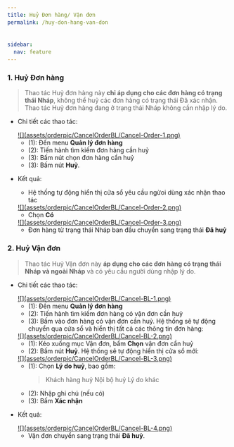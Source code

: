 ```yaml
---
title: Huỷ Đơn hàng/ Vận đơn
permalink: /huy-don-hang-van-don


sidebar:
  nav: feature
---
```


### **1. Huỷ Đơn hàng**

>Thao tác Huỷ đơn hàng này **chỉ áp dụng cho các đơn hàng có trạng thái Nháp**, không thể huỷ các đơn hàng có trạng thái Đã xác nhận. Thao tác Huỷ đơn hàng đang ở trạng thái Nháp không cần nhập lý do.

* Chi tiết các thao tác:

     <a href='assets/orderpic/CancelOrderBL/Cancel-Order-1.png'>
          ![](assets/orderpic/CancelOrderBL/Cancel-Order-1.png)
     </a>

    * (1): Đến menu **Quản lý đơn hàng**
    * (2): Tiến hành tìm kiếm đơn hàng cần huỷ
    * (3): Bấm nút chọn đơn hàng cần huỷ
    * (3): Bấm nút **Huỷ**. 

* Kết quả: 
    * Hệ thống tự động hiển thị cửa sổ yêu cầu ngừoi dùng xác nhận thao tác

     <a href='assets/orderpic/CancelOrderBL/Cancel-Order-2.png'>
          ![](assets/orderpic/CancelOrderBL/Cancel-Order-2.png)
     </a>

    * Chọn **Có**

     <a href='assets/orderpic/CancelOrderBL/Cancel-Order-3.png'>
          ![](assets/orderpic/CancelOrderBL/Cancel-Order-3.png)
     </a>

    * Đơn hàng từ trạng thái Nháp ban đầu chuyển sang trạng thái **Đã huỷ**

### **2. Huỷ Vận đơn**

>Thao tác Huỷ Vận đơn này **áp dụng cho các đơn hàng có trạng thái Nháp và ngoài Nháp** và có yêu cầu người dùng nhập lý do.

* Chi tiết các thao tác:

     <a href='assets/orderpic/CancelOrderBL/Cancel-BL-1.png'>
          ![](assets/orderpic/CancelOrderBL/Cancel-BL-1.png)
     </a>

    * (1): Đến menu **Quản lý đơn hàng**
    * (2): Tiến hành tìm kiếm đơn hàng có vận đơn cần huỷ
    * (3): Bấm vào đơn hàng có vận đơn cần huỷ. Hệ thống sẽ tự động chuyển qua cửa sổ và hiển thị tất cả các thông tin đơn hàng:

     <a href='assets/orderpic/CancelOrderBL/Cancel-BL-2.png'>
          ![](assets/orderpic/CancelOrderBL/Cancel-BL-2.png)
     </a>

    * (1): Kéo xuống mục Vận đơn, bấm **Chọn** vận đơn cần huỷ
    * (2): Bấm nút **Huỷ**. Hệ thống sẽ tự động hiển thị cửa sổ mới:

     <a href='assets/orderpic/CancelOrderBL/Cancel-BL-3.png'>
          ![](assets/orderpic/CancelOrderBL/Cancel-BL-3.png)
     </a>

    * (1): Chọn **Lý do huỷ**, bao gồm:
        >Khách hàng huỷ
        >Nội bộ huỷ
        >Lý do khác
    * (2): Nhập ghi chú (nếu có)
    * (3): Bấm **Xác nhận**

* Kết quả:

     <a href='assets/orderpic/CancelOrderBL/Cancel-BL-4.png'>
          ![](assets/orderpic/CancelOrderBL/Cancel-BL-4.png)
     </a>
     
    * Vận đơn chuyển sang trạng thái **Đã huỷ**.







    


